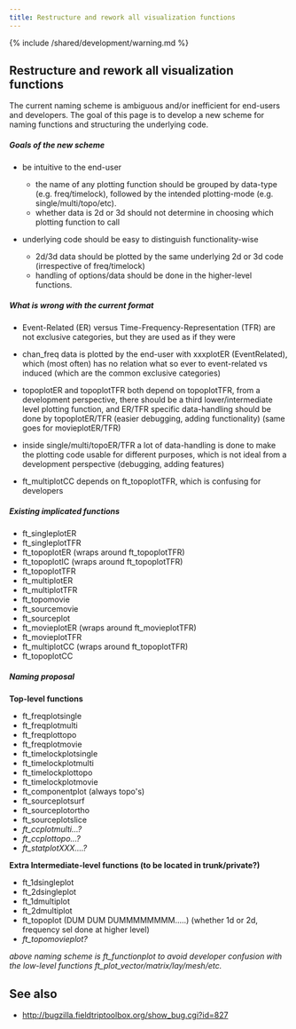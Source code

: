 ```yaml
---
title: Restructure and rework all visualization functions
---
```


{% include /shared/development/warning.md %}

## Restructure and rework all visualization functions

The current naming scheme is ambiguous and/or inefficient for end-users and developers. The goal of this page is to develop a new scheme for naming functions and structuring the underlying code.

##### Goals of the new scheme

- be intuitive to the end-user
  - the name of any plotting function should be grouped by data-type (e.g. freq/timelock), followed by the intended plotting-mode (e.g. single/multi/topo/etc).
  - whether data is 2d or 3d should not determine in choosing which plotting function to call

- underlying code should be easy to distinguish functionality-wise
  - 2d/3d data should be plotted by the same underlying 2d or 3d code (irrespective of freq/timelock)
  - handling of options/data should be done in the higher-level functions.

##### What is wrong with the current format

- Event-Related (ER) versus Time-Frequency-Representation (TFR) are not exclusive categories, but they are used as if they were

- chan_freq data is plotted by the end-user with xxxplotER (EventRelated), which (most often) has no relation what so ever to event-related vs induced (which are the common exclusive categories)

- topoplotER and topoplotTFR both depend on topoplotTFR, from a development perspective, there should be a third lower/intermediate level plotting function, and ER/TFR specific data-handling should be done by topoplotER/TFR (easier debugging, adding functionality) (same goes for movieplotER/TFR)

- inside single/multi/topoER/TFR a lot of data-handling is done to make the plotting code usable for different purposes, which is not ideal from a development perspective (debugging, adding features)

- ft_multiplotCC depends on ft_topoplotTFR, which is confusing for developers

##### Existing implicated functions

- ft_singleplotER
- ft_singleplotTFR
- ft_topoplotER (wraps around ft_topoplotTFR)
- ft_topoplotIC (wraps around ft_topoplotTFR)
- ft_topoplotTFR
- ft_multiplotER
- ft_multiplotTFR
- ft_topomovie
- ft_sourcemovie
- ft_sourceplot
- ft_movieplotER (wraps around ft_movieplotTFR)
- ft_movieplotTFR
- ft_multiplotCC (wraps around ft_topoplotTFR)
- ft_topoplotCC

##### Naming proposal

**Top-level functions**

- ft_freqplotsingle
- ft_freqplotmulti
- ft_freqplottopo
- ft_freqplotmovie
- ft_timelockplotsingle
- ft_timelockplotmulti
- ft_timelockplottopo
- ft_timelockplotmovie
- ft_componentplot (always topo's)
- ft_sourceplotsurf
- ft_sourceplotortho
- ft_sourceplotslice
- _ft_ccplotmulti...?_
- _ft_ccplottopo...?_
- _ft_statplotXXX....?_

**Extra Intermediate-level functions (to be located in trunk/private?)**

- ft_1dsingleplot
- ft_2dsingleplot
- ft_1dmultiplot
- ft_2dmultiplot
- ft_topoplot (DUM DUM DUMMMMMMMM.....) (whether 1d or 2d, frequency sel done at higher level)
- _ft_topomovieplot?_

_above naming scheme is ft_functionplot to avoid developer confusion with the low-level functions ft_plot_vector/matrix/lay/mesh/etc._

## See also

- <http://bugzilla.fieldtriptoolbox.org/show_bug.cgi?id=827>
